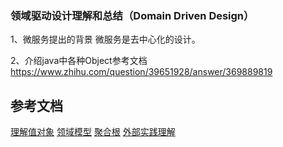 ### 领域驱动设计理解和总结（Domain Driven Design）

1、微服务提出的背景
微服务是去中心化的设计。

2、介绍java中各种Object参考文档
https://www.zhihu.com/question/39651928/answer/369889819

## 参考文档
[理解值对象](https://cloud.tencent.com/developer/article/1790794)
[领域模型](https://www.zhihu.com/question/25089273)
[聚合根](https://zhuanlan.zhihu.com/p/146488464)
[外部实践理解](https://learn.lianglianglee.com/%E4%B8%93%E6%A0%8F/%E9%A2%86%E5%9F%9F%E9%A9%B1%E5%8A%A8%E8%AE%BE%E8%AE%A1%E5%AE%9E%E8%B7%B5%EF%BC%88%E5%AE%8C%EF%BC%89/012%20%E7%90%86%E8%A7%A3%E9%99%90%E7%95%8C%E4%B8%8A%E4%B8%8B%E6%96%87.md)
